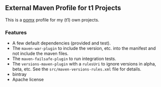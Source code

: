 ## External Maven Profile for t1 Projects

This is a [pomx](https://github.com/t1/pomx) profile for my (t1) own projects.

### Features

* A few default dependencies (provided and test).
* The `maven-war-plugin` to include the version, etc. into the manifest and not include the maven files.
* The `maven-failsafe-plugin` to run integration tests.
* The `versions-maven-plugin` with a `rulesUri` to ignore versions in alpha, beta, etc.
See the `src/maven-versions-rules.xml` file for details.
* bintray
* Apache license
